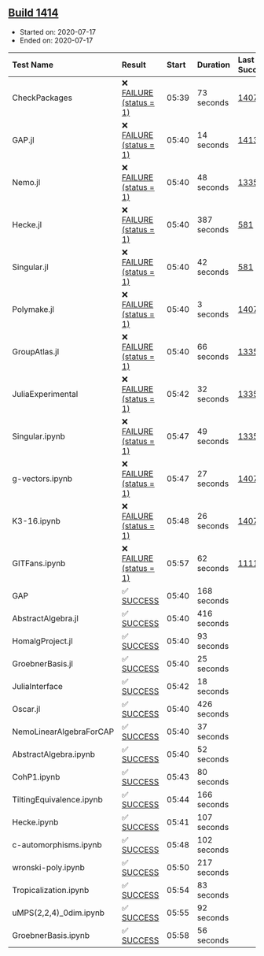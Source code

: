 ## [Build 1414](https://oscarci.mathematik.uni-kl.de/job/oscar-julia-1.4/1414/)

* Started on: 2020-07-17
* Ended on: 2020-07-17

| Test Name    | Result | Start | Duration | Last Success | First Failure |
|:-------------|:-------|:------|:---------|:-------------|:--------------|
| CheckPackages | ❌ [FAILURE (status = 1)](https://oscarci.mathematik.uni-kl.de/job/oscar-julia-1.4/1414/artifact/logs/build-1414/CheckPackages.log) | 05:39 | 73 seconds | [1407](https://oscarci.mathematik.uni-kl.de/job/oscar-julia-1.4/1407/) | [1408](https://oscarci.mathematik.uni-kl.de/job/oscar-julia-1.4/1408/) |
| GAP.jl | ❌ [FAILURE (status = 1)](https://oscarci.mathematik.uni-kl.de/job/oscar-julia-1.4/1414/artifact/logs/build-1414/GAP.jl.log) | 05:40 | 14 seconds | [1413](https://oscarci.mathematik.uni-kl.de/job/oscar-julia-1.4/1413/) | [1414](https://oscarci.mathematik.uni-kl.de/job/oscar-julia-1.4/1414/) |
| Nemo.jl | ❌ [FAILURE (status = 1)](https://oscarci.mathematik.uni-kl.de/job/oscar-julia-1.4/1414/artifact/logs/build-1414/Nemo.jl.log) | 05:40 | 48 seconds | [1335](https://oscarci.mathematik.uni-kl.de/job/oscar-julia-1.4/1335/) | [1336](https://oscarci.mathematik.uni-kl.de/job/oscar-julia-1.4/1336/) |
| Hecke.jl | ❌ [FAILURE (status = 1)](https://oscarci.mathematik.uni-kl.de/job/oscar-julia-1.4/1414/artifact/logs/build-1414/Hecke.jl.log) | 05:40 | 387 seconds | [581](https://oscarci.mathematik.uni-kl.de/job/oscar-julia-1.4/581/) | [582](https://oscarci.mathematik.uni-kl.de/job/oscar-julia-1.4/582/) |
| Singular.jl | ❌ [FAILURE (status = 1)](https://oscarci.mathematik.uni-kl.de/job/oscar-julia-1.4/1414/artifact/logs/build-1414/Singular.jl.log) | 05:40 | 42 seconds | [581](https://oscarci.mathematik.uni-kl.de/job/oscar-julia-1.4/581/) | [582](https://oscarci.mathematik.uni-kl.de/job/oscar-julia-1.4/582/) |
| Polymake.jl | ❌ [FAILURE (status = 1)](https://oscarci.mathematik.uni-kl.de/job/oscar-julia-1.4/1414/artifact/logs/build-1414/Polymake.jl.log) | 05:40 | 3 seconds | [1407](https://oscarci.mathematik.uni-kl.de/job/oscar-julia-1.4/1407/) | [1408](https://oscarci.mathematik.uni-kl.de/job/oscar-julia-1.4/1408/) |
| GroupAtlas.jl | ❌ [FAILURE (status = 1)](https://oscarci.mathematik.uni-kl.de/job/oscar-julia-1.4/1414/artifact/logs/build-1414/GroupAtlas.jl.log) | 05:40 | 66 seconds | [1335](https://oscarci.mathematik.uni-kl.de/job/oscar-julia-1.4/1335/) | [1336](https://oscarci.mathematik.uni-kl.de/job/oscar-julia-1.4/1336/) |
| JuliaExperimental | ❌ [FAILURE (status = 1)](https://oscarci.mathematik.uni-kl.de/job/oscar-julia-1.4/1414/artifact/logs/build-1414/JuliaExperimental.log) | 05:42 | 32 seconds | [1335](https://oscarci.mathematik.uni-kl.de/job/oscar-julia-1.4/1335/) | [1336](https://oscarci.mathematik.uni-kl.de/job/oscar-julia-1.4/1336/) |
| Singular.ipynb | ❌ [FAILURE (status = 1)](https://oscarci.mathematik.uni-kl.de/job/oscar-julia-1.4/1414/artifact/logs/build-1414/Singular.ipynb.log) | 05:47 | 49 seconds | [1335](https://oscarci.mathematik.uni-kl.de/job/oscar-julia-1.4/1335/) | [1336](https://oscarci.mathematik.uni-kl.de/job/oscar-julia-1.4/1336/) |
| g-vectors.ipynb | ❌ [FAILURE (status = 1)](https://oscarci.mathematik.uni-kl.de/job/oscar-julia-1.4/1414/artifact/logs/build-1414/g-vectors.ipynb.log) | 05:47 | 27 seconds | [1407](https://oscarci.mathematik.uni-kl.de/job/oscar-julia-1.4/1407/) | [1408](https://oscarci.mathematik.uni-kl.de/job/oscar-julia-1.4/1408/) |
| K3-16.ipynb | ❌ [FAILURE (status = 1)](https://oscarci.mathematik.uni-kl.de/job/oscar-julia-1.4/1414/artifact/logs/build-1414/K3-16.ipynb.log) | 05:48 | 26 seconds | [1407](https://oscarci.mathematik.uni-kl.de/job/oscar-julia-1.4/1407/) | [1408](https://oscarci.mathematik.uni-kl.de/job/oscar-julia-1.4/1408/) |
| GITFans.ipynb | ❌ [FAILURE (status = 1)](https://oscarci.mathematik.uni-kl.de/job/oscar-julia-1.4/1414/artifact/logs/build-1414/GITFans.ipynb.log) | 05:57 | 62 seconds | [1111](https://oscarci.mathematik.uni-kl.de/job/oscar-julia-1.4/1111/) | [1112](https://oscarci.mathematik.uni-kl.de/job/oscar-julia-1.4/1112/) |
| GAP | ✅ [SUCCESS](https://oscarci.mathematik.uni-kl.de/job/oscar-julia-1.4/1414/artifact/logs/build-1414/GAP.log) | 05:40 | 168 seconds |  |  |
| AbstractAlgebra.jl | ✅ [SUCCESS](https://oscarci.mathematik.uni-kl.de/job/oscar-julia-1.4/1414/artifact/logs/build-1414/AbstractAlgebra.jl.log) | 05:40 | 416 seconds |  |  |
| HomalgProject.jl | ✅ [SUCCESS](https://oscarci.mathematik.uni-kl.de/job/oscar-julia-1.4/1414/artifact/logs/build-1414/HomalgProject.jl.log) | 05:40 | 93 seconds |  |  |
| GroebnerBasis.jl | ✅ [SUCCESS](https://oscarci.mathematik.uni-kl.de/job/oscar-julia-1.4/1414/artifact/logs/build-1414/GroebnerBasis.jl.log) | 05:40 | 25 seconds |  |  |
| JuliaInterface | ✅ [SUCCESS](https://oscarci.mathematik.uni-kl.de/job/oscar-julia-1.4/1414/artifact/logs/build-1414/JuliaInterface.log) | 05:42 | 18 seconds |  |  |
| Oscar.jl | ✅ [SUCCESS](https://oscarci.mathematik.uni-kl.de/job/oscar-julia-1.4/1414/artifact/logs/build-1414/Oscar.jl.log) | 05:40 | 426 seconds |  |  |
| NemoLinearAlgebraForCAP | ✅ [SUCCESS](https://oscarci.mathematik.uni-kl.de/job/oscar-julia-1.4/1414/artifact/logs/build-1414/NemoLinearAlgebraForCAP.log) | 05:40 | 37 seconds |  |  |
| AbstractAlgebra.ipynb | ✅ [SUCCESS](https://oscarci.mathematik.uni-kl.de/job/oscar-julia-1.4/1414/artifact/logs/build-1414/AbstractAlgebra.ipynb.log) | 05:40 | 52 seconds |  |  |
| CohP1.ipynb | ✅ [SUCCESS](https://oscarci.mathematik.uni-kl.de/job/oscar-julia-1.4/1414/artifact/logs/build-1414/CohP1.ipynb.log) | 05:43 | 80 seconds |  |  |
| TiltingEquivalence.ipynb | ✅ [SUCCESS](https://oscarci.mathematik.uni-kl.de/job/oscar-julia-1.4/1414/artifact/logs/build-1414/TiltingEquivalence.ipynb.log) | 05:44 | 166 seconds |  |  |
| Hecke.ipynb | ✅ [SUCCESS](https://oscarci.mathematik.uni-kl.de/job/oscar-julia-1.4/1414/artifact/logs/build-1414/Hecke.ipynb.log) | 05:41 | 107 seconds |  |  |
| c-automorphisms.ipynb | ✅ [SUCCESS](https://oscarci.mathematik.uni-kl.de/job/oscar-julia-1.4/1414/artifact/logs/build-1414/c-automorphisms.ipynb.log) | 05:48 | 102 seconds |  |  |
| wronski-poly.ipynb | ✅ [SUCCESS](https://oscarci.mathematik.uni-kl.de/job/oscar-julia-1.4/1414/artifact/logs/build-1414/wronski-poly.ipynb.log) | 05:50 | 217 seconds |  |  |
| Tropicalization.ipynb | ✅ [SUCCESS](https://oscarci.mathematik.uni-kl.de/job/oscar-julia-1.4/1414/artifact/logs/build-1414/Tropicalization.ipynb.log) | 05:54 | 83 seconds |  |  |
| uMPS(2,2,4)_0dim.ipynb | ✅ [SUCCESS](https://oscarci.mathematik.uni-kl.de/job/oscar-julia-1.4/1414/artifact/logs/build-1414/uMPS-2-2-4-_0dim.ipynb.log) | 05:55 | 92 seconds |  |  |
| GroebnerBasis.ipynb | ✅ [SUCCESS](https://oscarci.mathematik.uni-kl.de/job/oscar-julia-1.4/1414/artifact/logs/build-1414/GroebnerBasis.ipynb.log) | 05:58 | 56 seconds |  |  |
